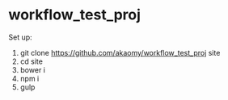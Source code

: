 # workflow_test_proj

Set up:

1. git clone https://github.com/akaomy/workflow_test_proj site
2. cd site
3. bower i
4. npm i
5. gulp
